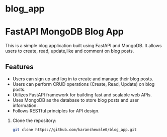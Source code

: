 # blog_app
# FastAPI MongoDB Blog App

This is a simple blog application built using FastAPI and MongoDB. It allows users to create, read, update,like and comment on blog posts.

## Features

-  Users can sign up and log in to create and manage their blog posts.
-  Users can perform CRUD operations (Create, Read, Update) on blog posts.
-  Utilizes FastAPI framework for building fast and scalable web APIs.
-  Uses MongoDB as the database to store blog posts and user information.
-  Follows RESTful principles for API design.


1. Clone the repository:

   ```bash
   git clone https://github.com/karanshewale0/blog_app.git
